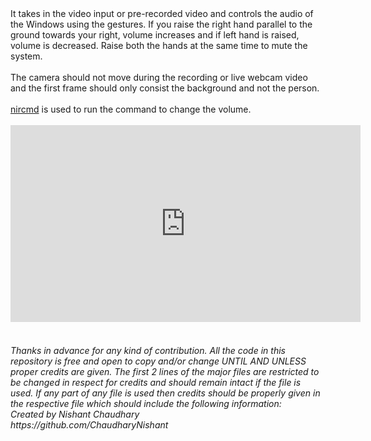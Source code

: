 <body>
It takes in the video input or pre-recorded video and controls the audio of the Windows using the gestures. If you raise the right hand parallel to the ground towards your right, volume increases and if left hand is raised, volume is decreased. Raise both the hands at the same time to mute the system.
<br><br>The camera should not move during the recording or live webcam video and the first frame should only consist the background and not the person.
<br><br><a href="http://www.nirsoft.net/utils/nircmd.html" target="_blank">nircmd</a> is used to run the command to change the volume.
<br><br><iframe width="560" height="315" src="https://www.youtube.com/embed/MjltJLwSf1Q" frameborder="0" allow="accelerometer; autoplay; encrypted-media; gyroscope; picture-in-picture" allowfullscreen></iframe>
<br><br><h6><i>Thanks in advance for any kind of contribution. All the code in this repository is free and open to copy and/or change UNTIL AND UNLESS proper credits are given. The first 2 lines of the major files are restricted to be changed in respect for credits and should remain intact if the file is used. If any part of any file is used then credits should be properly given in the respective file which should include the following information:
<br>Created by Nishant Chaudhary
<br>https://github.com/ChaudharyNishant</i></h6>
</body>
